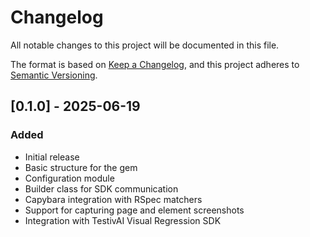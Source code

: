 # Changelog

All notable changes to this project will be documented in this file.

The format is based on [Keep a Changelog](https://keepachangelog.com/en/1.0.0/),
and this project adheres to [Semantic Versioning](https://semver.org/spec/v2.0.0.html).

## [0.1.0] - 2025-06-19

### Added
- Initial release
- Basic structure for the gem
- Configuration module
- Builder class for SDK communication
- Capybara integration with RSpec matchers
- Support for capturing page and element screenshots
- Integration with TestivAI Visual Regression SDK
